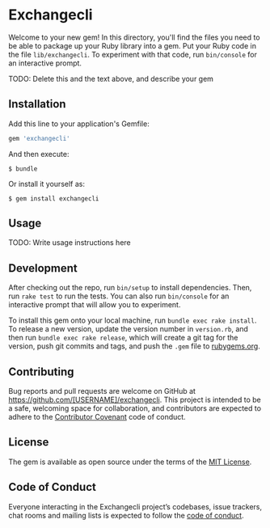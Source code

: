 # Exchangecli

Welcome to your new gem! In this directory, you'll find the files you need to be able to package up your Ruby library into a gem. Put your Ruby code in the file `lib/exchangecli`. To experiment with that code, run `bin/console` for an interactive prompt.

TODO: Delete this and the text above, and describe your gem

## Installation

Add this line to your application's Gemfile:

```ruby
gem 'exchangecli'
```

And then execute:

    $ bundle

Or install it yourself as:

    $ gem install exchangecli

## Usage

TODO: Write usage instructions here

## Development

After checking out the repo, run `bin/setup` to install dependencies. Then, run `rake test` to run the tests. You can also run `bin/console` for an interactive prompt that will allow you to experiment.

To install this gem onto your local machine, run `bundle exec rake install`. To release a new version, update the version number in `version.rb`, and then run `bundle exec rake release`, which will create a git tag for the version, push git commits and tags, and push the `.gem` file to [rubygems.org](https://rubygems.org).

## Contributing

Bug reports and pull requests are welcome on GitHub at https://github.com/[USERNAME]/exchangecli. This project is intended to be a safe, welcoming space for collaboration, and contributors are expected to adhere to the [Contributor Covenant](http://contributor-covenant.org) code of conduct.

## License

The gem is available as open source under the terms of the [MIT License](https://opensource.org/licenses/MIT).

## Code of Conduct

Everyone interacting in the Exchangecli project’s codebases, issue trackers, chat rooms and mailing lists is expected to follow the [code of conduct](https://github.com/[USERNAME]/exchangecli/blob/master/CODE_OF_CONDUCT.md).
